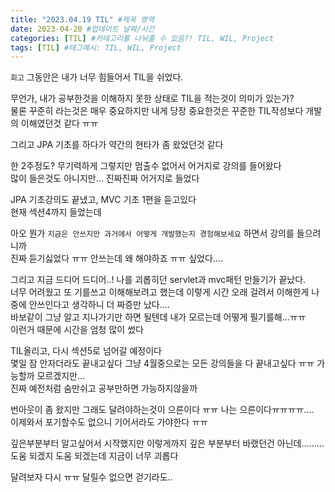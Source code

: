 ```yaml
---
title: "2023.04.19 TIL" #제목 영역
date: 2023-04-20 #업데이트 날짜/시간
categories: [TIL] #카테고리를 나눠줄 수 있음?! TIL, WIL, Project
tags: [TIL] #태그예시: TIL, WIL, Project
---
```


`회고`
그동안은 내가 너무 힘들어서 TIL을 쉬었다.

무언가, 내가 공부한것을 이해하지 못한 상태로 TIL을 적는것이 의미가 있는가?  
물론 꾸준히 라는것은 매우 중요하지만 내게 당장 중요한것은 꾸준한 TIL작성보다 개발의 이해였던것 같다 ㅠㅠ

그리고 JPA 기초를 하다가 약간의 현타가 좀 왔었던것 같다

한 2주정도? 무기력하게 그렇지만 멈출수 없어서 어거지로 강의를 들어왔다  
많이 들은것도 아니지만… 진짜진짜 어거지로 들었다

JPA 기초강의도 끝냈고, MVC 기초 1편을 듣고있다  
현재 섹션4까지 들었는데

아오 뭔가 `지금은 안쓰지만 과거에서 어떻게 개발했는지 경험해보세요` 하면서 강의를 들으려니까  
진짜 듣기싫었다 ㅠㅠ 안쓰는데 왜 해야하죠 ㅠㅠ 싶었다….

그리고 지금 드디어 드디어..! 나를 괴롭히던 servlet과 mvc패턴 만들기가 끝났다.  
너무 어려웠고 또 기를쓰고 이해해보려고 했는데 이렇게 시간 오래 걸려서 이해한게 나중에 안쓰인다고 생각하니 더 짜증만 났다….  
바보같이 그냥 알고 지나가기만 하면 될텐데 내가 모르는데 어떻게 필기를해…ㅠㅠ  
이런거 때문에 시간을 엄청 많이 썼다

TIL올리고, 다시 섹션5로 넘어갈 예정이다  
몇일 잠 안자더라도 끝내고싶다 그냥 4월중으로는 모든 강의들을 다 끝내고싶다 ㅠㅠ 가능할까 모르겠지만…  
진짜 예전처럼 숨만쉬고 공부만하면 가능하지않을까

번아웃이 좀 왔지만 그래도 달려야하는것이 으른이다 ㅠㅠ 나는 으른이다ㅠㅠㅠㅠ....  
이제와서 포기할수도 없으니 기어서라도 가야한다 ㅠㅠ

깊은부분부터 알고싶어서 시작했지만 이렇게까지 깊은 부분부터 바랬던건 아닌데.........  
도움 되겠지 도움 되겠는데 지금이 너무 괴롭다

달려보자 다시 ㅠㅠ 달릴수 없으면 걷기라도..
